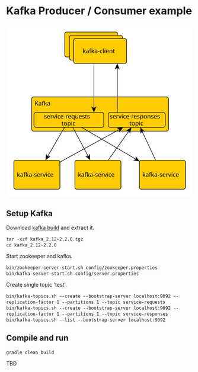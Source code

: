 # Kafka Producer / Consumer example

![architecture](docs/architecture-01.svg)

## Setup Kafka 
Download [kafka build](https://www.apache.org/dyn/closer.cgi?path=/kafka/2.2.0/kafka_2.12-2.2.0.tgz) and extract it.
```
tar -xzf kafka_2.12-2.2.0.tgz
cd kafka_2.12-2.2.0
```
Start zookeeper and kafka.
```
bin/zookeeper-server-start.sh config/zookeeper.properties
bin/kafka-server-start.sh config/server.properties
```
Create single topic 'test'.
```
bin/kafka-topics.sh --create --bootstrap-server localhost:9092 --replication-factor 1 --partitions 1 --topic service-requests
bin/kafka-topics.sh --create --bootstrap-server localhost:9092 --replication-factor 1 --partitions 1 --topic service-responses
bin/kafka-topics.sh --list --bootstrap-server localhost:9092
``` 

## Compile and run
```
gradle clean build
```
TBD